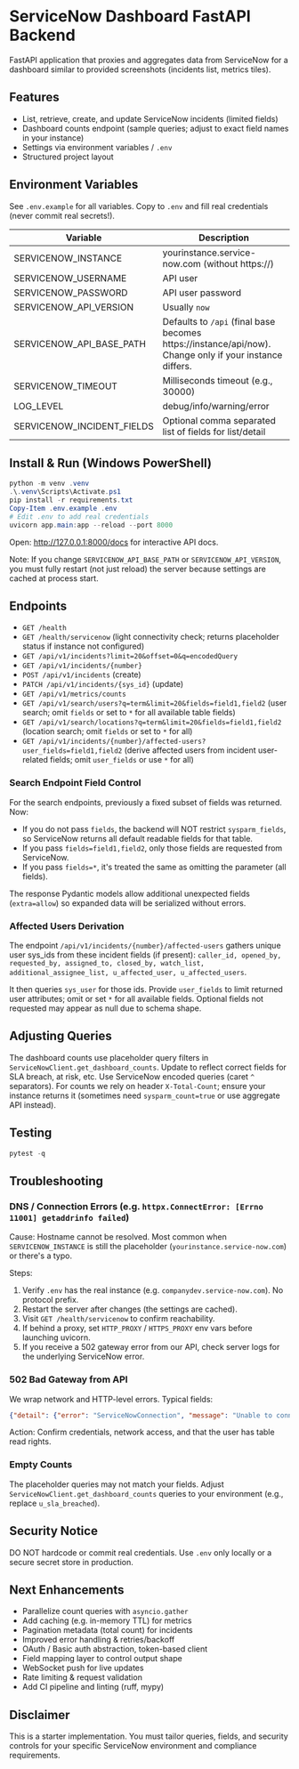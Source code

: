 # ServiceNow Dashboard FastAPI Backend

FastAPI application that proxies and aggregates data from ServiceNow for a dashboard similar to provided screenshots (incidents list, metrics tiles).

## Features
- List, retrieve, create, and update ServiceNow incidents (limited fields)
- Dashboard counts endpoint (sample queries; adjust to exact field names in your instance)
- Settings via environment variables / `.env`
- Structured project layout

## Environment Variables
See `.env.example` for all variables. Copy to `.env` and fill real credentials (never commit real secrets!).

| Variable | Description |
|----------|-------------|
| SERVICENOW_INSTANCE | yourinstance.service-now.com (without https://) |
| SERVICENOW_USERNAME | API user |
| SERVICENOW_PASSWORD | API user password |
| SERVICENOW_API_VERSION | Usually `now` |
| SERVICENOW_API_BASE_PATH | Defaults to `/api` (final base becomes https://instance/api/now). Change only if your instance differs. |
| SERVICENOW_TIMEOUT | Milliseconds timeout (e.g., 30000) |
| LOG_LEVEL | debug/info/warning/error |
| SERVICENOW_INCIDENT_FIELDS | Optional comma separated list of fields for list/detail |

## Install & Run (Windows PowerShell)
```powershell
python -m venv .venv
.\.venv\Scripts\Activate.ps1
pip install -r requirements.txt
Copy-Item .env.example .env
# Edit .env to add real credentials
uvicorn app.main:app --reload --port 8000
```
Open: http://127.0.0.1:8000/docs for interactive API docs.

Note: If you change `SERVICENOW_API_BASE_PATH` or `SERVICENOW_API_VERSION`, you must fully restart (not just reload) the server because settings are cached at process start.

## Endpoints
- `GET /health`
- `GET /health/servicenow` (light connectivity check; returns placeholder status if instance not configured)
- `GET /api/v1/incidents?limit=20&offset=0&q=encodedQuery`
- `GET /api/v1/incidents/{number}`
- `POST /api/v1/incidents` (create)
- `PATCH /api/v1/incidents/{sys_id}` (update)
- `GET /api/v1/metrics/counts`
- `GET /api/v1/search/users?q=term&limit=20&fields=field1,field2` (user search; omit `fields` or set to `*` for all available table fields)
- `GET /api/v1/search/locations?q=term&limit=20&fields=field1,field2` (location search; omit `fields` or set to `*` for all)
 - `GET /api/v1/incidents/{number}/affected-users?user_fields=field1,field2` (derive affected users from incident user-related fields; omit `user_fields` or use `*` for all)

### Search Endpoint Field Control
For the search endpoints, previously a fixed subset of fields was returned. Now:
* If you do not pass `fields`, the backend will NOT restrict `sysparm_fields`, so ServiceNow returns all default readable fields for that table.
* If you pass `fields=field1,field2`, only those fields are requested from ServiceNow.
* If you pass `fields=*`, it's treated the same as omitting the parameter (all fields).

The response Pydantic models allow additional unexpected fields (`extra=allow`) so expanded data will be serialized without errors.

### Affected Users Derivation
The endpoint `/api/v1/incidents/{number}/affected-users` gathers unique user sys_ids from these incident fields (if present):
`caller_id, opened_by, requested_by, assigned_to, closed_by, watch_list, additional_assignee_list, u_affected_user, u_affected_users`.

It then queries `sys_user` for those ids. Provide `user_fields` to limit returned user attributes; omit or set `*` for all available fields. Optional fields not requested may appear as null due to schema shape.

## Adjusting Queries
The dashboard counts use placeholder query filters in `ServiceNowClient.get_dashboard_counts`. Update to reflect correct fields for SLA breach, at risk, etc. Use ServiceNow encoded queries (caret `^` separators). For counts we rely on header `X-Total-Count`; ensure your instance returns it (sometimes need `sysparm_count=true` or use aggregate API instead).

## Testing
```powershell
pytest -q
```

## Troubleshooting
### DNS / Connection Errors (e.g. `httpx.ConnectError: [Errno 11001] getaddrinfo failed`)
Cause: Hostname cannot be resolved. Most common when `SERVICENOW_INSTANCE` is still the placeholder (`yourinstance.service-now.com`) or there's a typo.

Steps:
1. Verify `.env` has the real instance (e.g. `companydev.service-now.com`). No protocol prefix.
2. Restart the server after changes (the settings are cached).
3. Visit `GET /health/servicenow` to confirm reachability.
4. If behind a proxy, set `HTTP_PROXY` / `HTTPS_PROXY` env vars before launching uvicorn.
5. If you receive a 502 gateway error from our API, check server logs for the underlying ServiceNow error.

### 502 Bad Gateway from API
We wrap network and HTTP-level errors. Typical fields:
```json
{"detail": {"error": "ServiceNowConnection", "message": "Unable to connect ..."}}
```
Action: Confirm credentials, network access, and that the user has table read rights.

### Empty Counts
The placeholder queries may not match your fields. Adjust `ServiceNowClient.get_dashboard_counts` queries to your environment (e.g., replace `u_sla_breached`).

## Security Notice
DO NOT hardcode or commit real credentials. Use `.env` only locally or a secure secret store in production.

## Next Enhancements
- Parallelize count queries with `asyncio.gather`
- Add caching (e.g. in-memory TTL) for metrics
- Pagination metadata (total count) for incidents
- Improved error handling & retries/backoff
- OAuth / Basic auth abstraction, token-based client
- Field mapping layer to control output shape
- WebSocket push for live updates
- Rate limiting & request validation
- Add CI pipeline and linting (ruff, mypy)

## Disclaimer
This is a starter implementation. You must tailor queries, fields, and security controls for your specific ServiceNow environment and compliance requirements.
